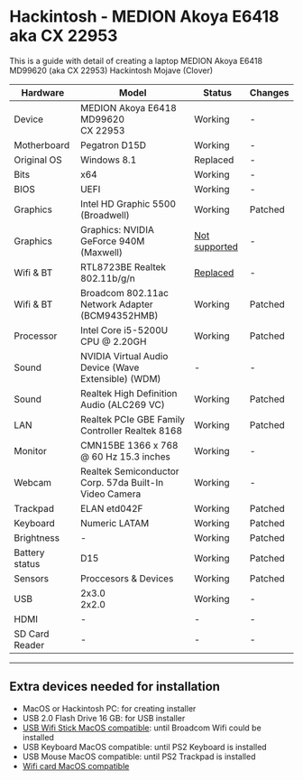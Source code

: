 # Hackintosh - MEDION Akoya E6418 aka CX 22953
This is a guide with detail of creating a laptop MEDION Akoya E6418 MD99620 (aka CX 22953) Hackintosh Mojave (Clover)

Hardware | Model | Status | Changes
------------ | ------------- | --- | ---
Device | MEDION Akoya E6418 MD99620 <br> CX 22953 | Working | &#45;
Motherboard | Pegatron D15D | Working | &#45;
Original OS | Windows 8.1 | Replaced | &#45;
Bits | x64 | Working | &#45;
BIOS | UEFI | Working | &#45;
Graphics | Intel HD Graphic 5500 (Broadwell) | Working | Patched
Graphics | Graphics: NVIDIA GeForce 940M (Maxwell) | <a href="https://dortania.github.io/GPU-Buyers-Guide/modern-gpus/nvidia-gpu.html#native-nvidia-gpus">Not supported</a> | &#45;
Wifi & BT | RTL8723BE Realtek 802.11b/g/n | <a href="https://dortania.github.io/Wireless-Buyers-Guide/unsupported.html#supported-chipsets">Replaced</a> | &#45;
Wifi & BT | Broadcom 802.11ac Network Adapter (BCM94352HMB) | Working | Patched
Processor | Intel Core i5-5200U CPU @ 2.20GH | Working | Patched
Sound | NVIDIA Virtual Audio Device (Wave Extensible) (WDM) | &#45; | &#45;
Sound | Realtek High Definition Audio (ALC269 VC) | Working | Patched
LAN | Realtek PCIe GBE Family Controller Realtek 8168 | Working | Patched
Monitor | CMN15BE 1366 x 768 @ 60 Hz 15.3 inches | Working | &#45;
Webcam | Realtek Semiconductor Corp. 57da Built-In Video Camera | Working | &#45;
Trackpad | ELAN etd042F | Working | Patched
Keyboard | Numeric LATAM | Working | Patched
Brightness | &#45; | Working | Patched
Battery status | D15 | Working | Patched
Sensors | Proccesors & Devices | Working | Patched
USB | 2x3.0 <br> 2x2.0 | Working | &#45;
HDMI | &#45; | &#45; | &#45;
SD Card Reader | &#45; | &#45; | &#45;
---
## Extra devices needed for installation
* MacOS or Hackintosh PC: for creating installer
* USB 2.0 Flash Drive 16 GB: for USB installer
* <a href="https://dortania.github.io/Wireless-Buyers-Guide/types-of-wireless-card/usb.html">USB Wifi Stick MacOS compatible</a>: until Broadcom Wifi could be installed
* USB Keyboard MacOS compatible: until PS2 Keyboard is installed
* USB Mouse MacOS compatible: until PS2 Trackpad is installed
* <a href="https://dortania.github.io/Wireless-Buyers-Guide/unsupported.html#supported-chipsets">Wifi card MacOS compatible</a>
